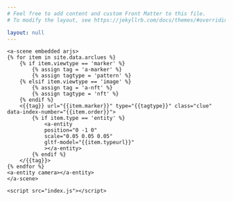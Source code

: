 ```yaml
---
# Feel free to add content and custom Front Matter to this file.
# To modify the layout, see https://jekyllrb.com/docs/themes/#overriding-theme-defaults

layout: null
---
```

<script src="https://cdn.jsdelivr.net/npm/vue/dist/vue.js"></script>
<script src="https://cdnjs.cloudflare.com/ajax/libs/localforage/1.7.3/localforage.js" integrity="sha256-3NP4l3uenVxIZ0vLGnUjjObImjaJltaSzAHaGUr+yDA=" crossorigin="anonymous"></script>
<script src="https://aframe.io/releases/1.0.0/aframe.min.js"></script>
<!-- we import arjs version without NFT but with marker + location based support -->
<script src="https://raw.githack.com/AR-js-org/AR.js/master/aframe/build/aframe-ar.js"></script>
<body style="margin : 0px; overflow: hidden;">
	<script id="siteclues">
		{{site.data.arclues | jsonify}}
	</script>
	<div id="arview">
		<span v-html="text"></span>
    </div>
            
    <a-scene embedded arjs>
    {% for item in site.data.arclues %}
    	{% if item.viewtype == 'marker' %}
	    	{% assign tag = 'a-marker' %}
	    	{% assign tagtype = 'pattern' %}
    	{% elsif item.viewtype == 'image' %}
	    	{% assign tag = 'a-nft' %}
	    	{% assign tagtype = 'nft' %}
    	{% endif %}
	    <{{tag}} url="{{item.marker}}" type="{{tagtype}}" class="clue" data-index-number="{{item.order}}">
	    	{% if item.type == 'entity' %}
		        <a-entity
		        position="0 -1 0"
		        scale="0.05 0.05 0.05"
		        gltf-model="{{item.typeurl}}"
		        ></a-entity>
	        {% endif %}
	    </{{tag}}>
    {% endfor %}
    <a-entity camera></a-entity>
    </a-scene>

    <script src="index.js"></script>
</body>

<style>
	#arview {
		z-index: 2000;
		top:50%;
		background: white;
		color: black;
		right: 50%;
		position: absolute;
	}
</style>
